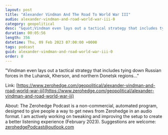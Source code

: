```yaml
---
layout: post
title: "Alexander Vindman And The Road To World War III"
audio: alexander-vindman-and-road-world-war-iii-0
category: geopolitical
desc: "&quot;Vindman even lays out a tactical strategy that includes tying down Russian forces in the Luhansk, Kherson, and northern Donetsk regions...&quot;"
duration: 00:05:56
length: 356
datetime: Thu, 09 Feb 2023 07:00:00 +0000
tags: podcast
guid: alexander-vindman-and-road-world-war-iii-0
order: 0
---
```

&quot;Vindman even lays out a tactical strategy that includes tying down Russian forces in the Luhansk, Kherson, and northern Donetsk regions...&quot;

Link: [https://www.zerohedge.com/geopolitical/alexander-vindman-and-road-world-war-iii](https://www.zerohedge.com/geopolitical/alexander-vindman-and-road-world-war-iii)

About: The Zerohedge Podcast is a non-commercial, automated program, designed to give people a way to get news from Zerohedge in an audio format.  I am actively working on tweaking and improving the setup to create a better listening experience (February 2023).  Suggestions are welcome: [zerohedgePodcast@outlook.com](mailto:zerohedgePodcast@outlook.com)